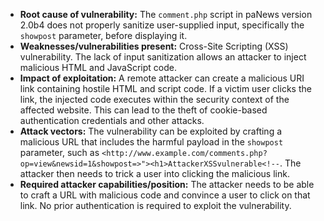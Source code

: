 - **Root cause of vulnerability:** The `comment.php` script in paNews version 2.0b4 does not properly sanitize user-supplied input, specifically the `showpost` parameter, before displaying it.
- **Weaknesses/vulnerabilities present:** Cross-Site Scripting (XSS) vulnerability. The lack of input sanitization allows an attacker to inject malicious HTML and JavaScript code.
- **Impact of exploitation:** A remote attacker can create a malicious URI link containing hostile HTML and script code. If a victim user clicks the link, the injected code executes within the security context of the affected website. This can lead to the theft of cookie-based authentication credentials and other attacks.
- **Attack vectors:** The vulnerability can be exploited by crafting a malicious URL that includes the harmful payload in the `showpost` parameter, such as `<http://www.example.com/comments.php?op=view&newsid=1&showpost=>"><h1>AttackerXSSvulnerable<!--`. The attacker then needs to trick a user into clicking the malicious link.
- **Required attacker capabilities/position:** The attacker needs to be able to craft a URL with malicious code and convince a user to click on that link. No prior authentication is required to exploit the vulnerability.